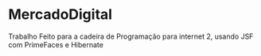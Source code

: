 # MercadoDigital
Trabalho Feito para a cadeira de Programação para internet 2, usando JSF com PrimeFaces e Hibernate
